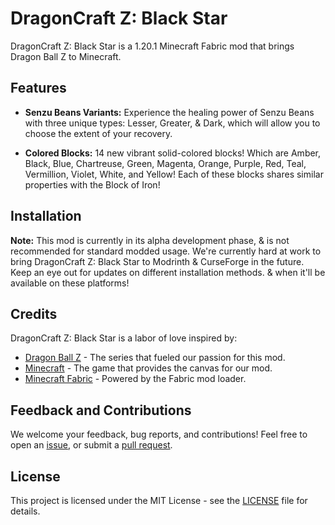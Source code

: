 # DragonCraft Z: Black Star 

DragonCraft Z: Black Star is a 1.20.1 Minecraft Fabric mod that brings Dragon Ball Z to Minecraft.

## Features

- **Senzu Beans Variants:** 
Experience the healing power of Senzu Beans with three unique types: Lesser, Greater, & Dark, which will allow you to choose the extent of your recovery.

- **Colored Blocks:** 
14 new vibrant solid-colored blocks!
Which are Amber, Black, Blue, Chartreuse, Green, Magenta, Orange, Purple, Red, Teal, Vermillion, Violet, White, and Yellow! 
Each of these blocks shares similar properties with the Block of Iron!

## Installation

**Note:** 
This mod is currently in its alpha development phase, & is not recommended for standard modded usage.
We're currently hard at work to bring DragonCraft Z: Black Star to Modrinth & CurseForge in the future.
Keep an eye out for updates on different installation methods. & when it'll be available on these platforms!

## Credits

DragonCraft Z: Black Star is a labor of love inspired by:

- [Dragon Ball Z](http://www.dragonballz.com) - The series that fueled our passion for this mod.
- [Minecraft](https://www.minecraft.net/) - The game that provides the canvas for our mod.
- [Minecraft Fabric](https://fabricmc.net/) - Powered by the Fabric mod loader.

## Feedback and Contributions

We welcome your feedback, bug reports, and contributions! 
Feel free to open an [issue](#), or submit a [pull request](#).

## License

This project is licensed under the MIT License - see the [LICENSE](LICENSE) file for details.
